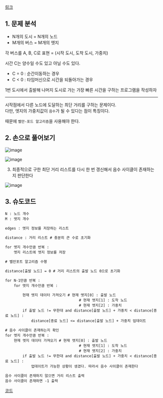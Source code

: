 [링크](https://www.acmicpc.net/problem/11657)

## 1. 문제 분석

- N개의 도시 = N개의 노드   
- M개의 버스 = M개의 엣지 

각 버스를 A, B, C로 표현 = (시작 도시, 도착 도시, 가중치)

시간 C는 양수일 수도 있고 아닐 수도 있다.

- C = 0 : 순간이동하는 경우
- C < 0 : 타임머신으로 시간을 되돌아가는 경우 

1번 도시에서 출발해 나머지 도시로 가는 가장 빠른 시간을 구하는 프로그램을 작성하자

---

시작점에서 다른 노드에 도달하는 최단 거리를 구하는 문제이다.  
다만, 엣지의 가중치값이 `음수`가 될 수 있다는 점이 특징이다.

때문에 `벨만-포드 알고리즘`을 사용해야 한다.

## 2. 손으로 풀어보기 

![image](../../image/day18/59번_001.png)

![image](../../image/day18/59번_002.png)

3. 최종적으로 구한 최단 거리 리스트를 다시 한 번 갱신해서 음수 사이클이 존재하는지 판단한다

![image](../../image/day18/59번_003.png)

## 3. 슈도코드 

``` 
N : 노드 개수
M : 엣지 개수

edges : 엣지 정보를 저장하는 리스트 

distance : 거리 리스트 # 충분히 큰 수로 초기화

for 엣지 개수만큼 반복 : 
    엣지 리스트에 엣지 정보를 저장

# 벨만포트 알고리즘 수행

distance[출발 노드] = 0 # 거리 리스트의 출발 노드 0으로 초기화

for N-1만큼 반복 : 
    for 엣지 개수만큼 반복 : 

        현재 엣지 데이터 가져오기 # 현재 엣지[0] : 출발 노드
                                  # 현재 엣지[1] : 도착 노드
                                  # 현재 엣지[2] : 가중치   
        if 출발 노드 != 무한대 and distance[출발 노드] + 가중치 < distance[종료 노드] : 
            distance[종료 노드] <= distance[출발 노드] + 가중치 업데이트

# 음수 사이클이 존재하는지 확인 
for 엣지 개수만큼 반복 : 
    현재 엣지 데이터 가져오기 # 현재 엣지[0] : 출발 노드
                                  # 현재 엣지[1] : 도착 노드
                                  # 현재 엣지[2] : 가중치   
        if 출발 노드 != 무한대 and distance[출발 노드] + 가중치 < distance[종료 노드] : 
            업데이트가 가능한 상황이 생겼다. 따라서 음수 사이클이 존재한다
    
음수 사이클이 존재하지 않으면 거리 리스트 출력
음수 사이클이 존재하면 -1 출력
```

[코드](../../code/day18/59_타임머신으로빨리가기.py)